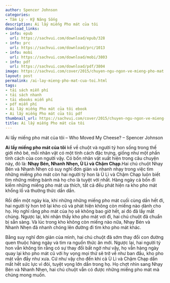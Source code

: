 ```yaml
---
author: Spencer Johnson
categories:
- Tâm Lý - Kỹ Năng Sống
description: Ai lấy miếng Pho mát của tôi
download_links:
- info: epub
  url: https://sachvui.com/download/epub/328
- info: prc
  url: https://sachvui.com/download/prc/1013
- info: mobi
  url: https://sachvui.com/download/mobi/3803
- info: pdf
  url: https://sachvui.com/download/pdf/3804
image: https://sachvui.com/cover/2015/chuyen-ngu-ngon-ve-mieng-pho-mat.jpg
layout: post
permalink: /ai-lay-mieng-pho-mat-cua-toi.html
tags:
- tải sách miễn phí
- tải sách nhanh
- tải ebooks miễn phí
- pdf miễn phí
- Ai lấy miếng Pho mát của tôi ebook
- Ai lấy miếng Pho mát của tôi pdf
thumbnail_url: https://sachvui.com/cover/2015/chuyen-ngu-ngon-ve-mieng-pho-mat.jpg
title: Ai lấy miếng Pho mát của tôi
---
```


 <div class="item-desc text-justify"> <p>Ai lấy miếng pho mát của tôi – Who Moved My Cheese? – Spencer Johnson</p><p><strong>Ai lấy miếng pho mát của tôi</strong> kể về chuột và người tý hon sống trong thế giới nhỏ bé, mỗi nhân vật có một tính cách đặc trưng, giống như một phần tính cách của con người vậy. Có bốn nhân vật xuất hiện trong câu chuyện này, đó là: <strong>Nhạy Bén, Nhanh Nhẹn, Ù Lì và Chậm Chạp</strong>.Hai chú chuột Nhạy Bén và Nhanh Nhẹn có suy nghĩ đơn giản và nhanh nhạy trong việc tìm những miếng pho mát còn hai người tý hon là Ù Lì và Chậm Chạp luôn biết tìm những miếng bánh mà họ cho là tuyệt vời nhất. Hàng ngày cả bốn đi kiếm những miếng pho mát ưa thích, tất cả đều phát hiện ra kho pho mát khổng lồ và thưởng thức dần dần.</p><p>Rồi đến một ngày kia, khi những những miếng pho mát cuối cùng dần hết đi, hai người tý hon trở lại kho cũ và phát hiện không còn miếng nào dành cho họ. Họ nghĩ rằng pho mát của họ sẽ không bao giờ hết, ai đó đã lấy mất chúng. Ngược lại, khi nhận thấy kho pho mát vơi đi, hai chú chuột đã chuẩn bị sẵn sàng. Và lúc trong kho không còn miếng nào nữa, Nhạy Bén và Nhanh Nhẹn đã nhanh chóng lên đường đi tìm kho pho mát khác.</p><p>Bằng suy nghĩ đơn giản của mình, hai chú chuột đã sớm thay đổi con đường quen thuộc hàng ngày và tìm ra nguồn thức ăn mới. Ngược lại, hai người tý hon vẫn không tin rằng có sự thay đổi bất ngờ như vậy, họ vẫn hàng ngày quay lại kho pho mát cũ với hy vọng mọi thứ sẽ trở về như ban đầu, kho pho mát vẫn đầy như xưa. Cứ như vậy cho đến khi cả Ù Lì và Chậm Chạp dần mất hết sức lực vì đói, tuyệt vọng lớn dần trong họ. Họ chợt nhìn sang Nhạy Bén và Nhanh Nhẹn, hai chú chuột vẫn có được những miếng pho mát mà chúng mong muốn.</p> </div>
